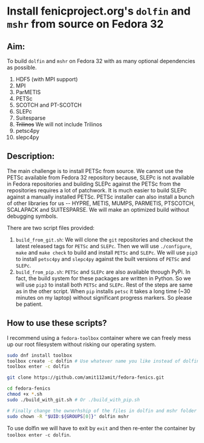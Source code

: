 # Install fenicproject.org's `dolfin` and `mshr` from source on Fedora 32

## Aim:
To build `dolfin` and `mshr` on Fedora 32 with as many optional dependencies as possible.

1. HDF5 (with MPI support)
2. MPI
3. ParMETIS
4. PETSc
5. SCOTCH and PT-SCOTCH
6. SLEPc
7. Suitesparse
8. ~~Trilinos~~ We will not include Trilinos
9. petsc4py
10. slepc4py


## Description:

The main challenge is to install PETSc from source. We cannot use the PETSc available from Fedora 32 repository because, SLEPc is not available in Fedora repositories and building SLEPc against the PETSc from the repositories requires a lot of patchwork. It is much easier to build SLEPc against a manually installed PETSc. PETSc installer can also install a bunch of other libraries for us -- HYPRE, METIS, MUMPS, PARMETIS, PTSCOTCH, SCALAPACK and SUITESPARSE. We will make an optimized build without debugging symbols.

There are two script files provided:

1. `build_from_git.sh`: We will clone the `git` repositories and checkout the latest released tags for `PETSc` and `SLEPc`. Then we will use `./configure`, `make` and `make check` to build and install `PETSc` and `SLEPc`. We will use `pip3` to install `petsc4py` and `slepc4py` against the built versions of `PETSc` and `SLEPc`.
2. `build_from_pip.sh`: `PETSc` and `SLEPc` are also available through PyPi. In fact, the build system for these packages are written in Python. So we will use `pip3` to install both `PETSc` and `SLEPc`. Rest of the steps are same as in the other script. When `pip` installs `petsc` it takes a long time (~30 minutes on my laptop) without significant progress markers. So please be patient.

## How to use these scripts?

I recommend using a `fedora-toolbox` container where we can freely mess up our root filesystem without risking our operating system.

```bash
sudo dnf install toolbox
toolbox create -c dolfin # Use whatever name you like instead of dolfin
toolbox enter -c dolfin

git clone https://github.com/amit112amit/fedora-fenics.git

cd fedora-fenics
chmod +x *.sh
sudo ./build_with_git.sh # Or ./build_with_pip.sh

# Finally change the ownerhship of the files in dolfin and mshr folder
sudo chown -R "$UID:${GROUPS[0]}" dolfin mshr
```

To use dolfin we will have to exit by `exit` and then re-enter the container by `toolbox enter -c dolfin`.
